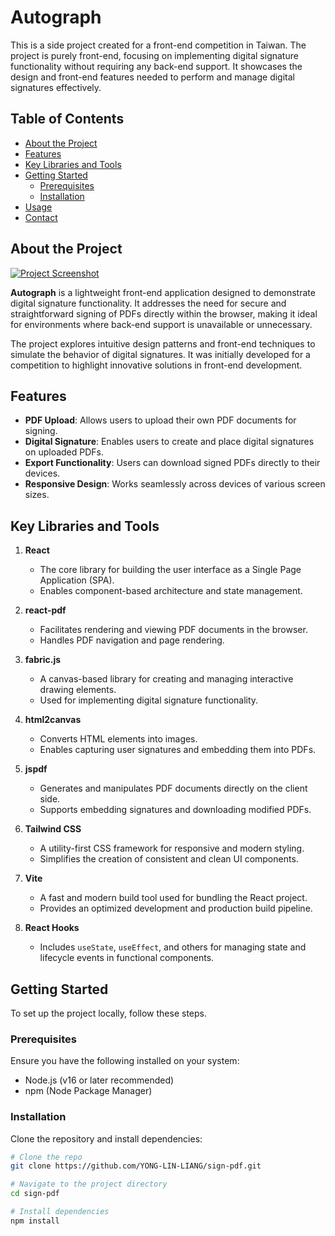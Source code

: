 # Autograph

This is a side project created for a front-end competition in Taiwan. The project is purely front-end, focusing on implementing digital signature functionality without requiring any back-end support. It showcases the design and front-end features needed to perform and manage digital signatures effectively.

## Table of Contents
- [About the Project](#about-the-project)
- [Features](#features)
- [Key Libraries and Tools](#key-libraries-and-tools)
- [Getting Started](#getting-started)
  - [Prerequisites](#prerequisites)
  - [Installation](#installation)
- [Usage](#usage)
- [Contact](#contact)

## About the Project

[![Project Screenshot](link-to-screenshot.png)](link-to-screenshot.png)

**Autograph** is a lightweight front-end application designed to demonstrate digital signature functionality. It addresses the need for secure and straightforward signing of PDFs directly within the browser, making it ideal for environments where back-end support is unavailable or unnecessary.

The project explores intuitive design patterns and front-end techniques to simulate the behavior of digital signatures. It was initially developed for a competition to highlight innovative solutions in front-end development.

## Features
- **PDF Upload**: Allows users to upload their own PDF documents for signing.
- **Digital Signature**: Enables users to create and place digital signatures on uploaded PDFs.
- **Export Functionality**: Users can download signed PDFs directly to their devices.
- **Responsive Design**: Works seamlessly across devices of various screen sizes.

## Key Libraries and Tools
1. **React**  
   - The core library for building the user interface as a Single Page Application (SPA).  
   - Enables component-based architecture and state management.

2. **react-pdf**  
   - Facilitates rendering and viewing PDF documents in the browser.  
   - Handles PDF navigation and page rendering.

3. **fabric.js**  
   - A canvas-based library for creating and managing interactive drawing elements.  
   - Used for implementing digital signature functionality.

4. **html2canvas**  
   - Converts HTML elements into images.  
   - Enables capturing user signatures and embedding them into PDFs.

5. **jspdf**  
   - Generates and manipulates PDF documents directly on the client side.  
   - Supports embedding signatures and downloading modified PDFs.

6. **Tailwind CSS**  
   - A utility-first CSS framework for responsive and modern styling.  
   - Simplifies the creation of consistent and clean UI components.

7. **Vite**  
   - A fast and modern build tool used for bundling the React project.  
   - Provides an optimized development and production build pipeline.

8. **React Hooks**  
   - Includes `useState`, `useEffect`, and others for managing state and lifecycle events in functional components.

## Getting Started

To set up the project locally, follow these steps.

### Prerequisites
Ensure you have the following installed on your system:
- Node.js (v16 or later recommended)
- npm (Node Package Manager)

### Installation
Clone the repository and install dependencies:
```bash
# Clone the repo
git clone https://github.com/YONG-LIN-LIANG/sign-pdf.git

# Navigate to the project directory
cd sign-pdf

# Install dependencies
npm install
